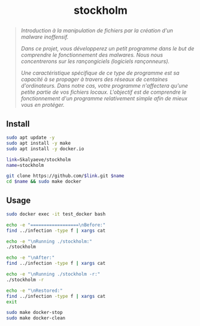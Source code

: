 # <p align="center">stockholm</p>
> *Introduction à la manipulation de fichiers par la création d'un malware inoffensif.*
>
> *Dans ce projet, vous développerez un petit programme dans le but de comprendre le fonctionnement des malwares. Nous nous concentrerons sur les rançongiciels (logiciels rançonneurs).*
>
> *Une caractéristique spécifique de ce type de programme est sa capacité à se propager à travers des réseaux de centaines d'ordinateurs. Dans notre cas, votre programme n'affectera qu'une petite partie de vos fichiers locaux. L'objectif est de comprendre le fonctionnement d'un programme relativement simple afin de mieux vous en protéger.*

## Install
```bash
sudo apt update -y
sudo apt install -y make
sudo apt install -y docker.io
```
```bash
link=Skalyaeve/stockholm
name=stockholm

git clone https://github.com/$link.git $name
cd $name && sudo make docker
```

## Usage
```bash
sudo docker exec -it test_docker bash
```
```bash
echo -e "==================\nBefore:"
find ../infection -type f | xargs cat

echo -e "\nRunning ./stockholm:"
./stockholm

echo -e "\nAfter:"
find ../infection -type f | xargs cat

echo -e "\nRunning ./stockholm -r:"
./stockholm -r

echo -e "\nRestored:"
find ../infection -type f | xargs cat
exit
```
```bash
sudo make docker-stop
sudo make docker-clean
```


